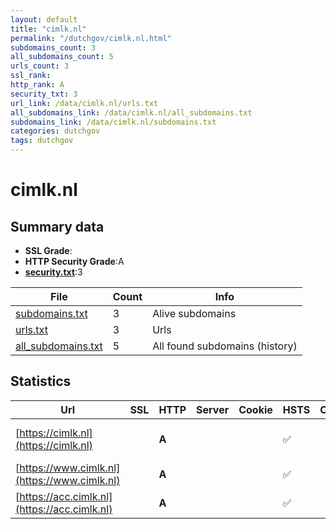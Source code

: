 ```yaml
---
layout: default
title: "cimlk.nl"
permalink: "/dutchgov/cimlk.nl.html"
subdomains_count: 3
all_subdomains_count: 5
urls_count: 3
ssl_rank: 
http_rank: A
security_txt: 3
url_link: /data/cimlk.nl/urls.txt
all_subdomains_link: /data/cimlk.nl/all_subdomains.txt
subdomains_link: /data/cimlk.nl/subdomains.txt
categories: dutchgov
tags: dutchgov
---
```



# cimlk.nl
## Summary data


 - **SSL Grade**:
 - **HTTP Security Grade**:A
 - **[security.txt](https://www.digitaleoverheid.nl/nieuws/standaard-security-txt-nu-verplicht-voor-overheid/)**:3


| File       | Count | Info |
|------------|-------|------|
|[subdomains.txt](/DutchGovScope/data/cimlk.nl/subdomains.txt)|3|Alive subdomains|
|[urls.txt](/DutchGovScope/data/cimlk.nl/urls.txt)|3|Urls|
|[all_subdomains.txt](/DutchGovScope/data/cimlk.nl/all_subdomains.txt)|5|All found subdomains (history)|


## Statistics


| Url | SSL | HTTP | Server | Cookie | HSTS | CORS | CTO | CSP | XFO | XXP | RP |FP| Tech |Title |
|--------|-------|-------|------|------|------|------|------|------|------|------|------|------|------|------|
|[https://cimlk.nl](https://cimlk.nl)| | **A**|| |:white_check_mark: | | |:warning: | :white_check_mark: | | :white_check_mark: | ||308 Permanent Re...|
|[https://www.cimlk.nl](https://www.cimlk.nl)| | **A**|| |:white_check_mark: | | |:warning: | :white_check_mark: | | :white_check_mark: | |HSTS|Centraal Instrum...|
|[https://acc.cimlk.nl](https://acc.cimlk.nl)| | **A**|| |:white_check_mark: | | |:warning: | :white_check_mark: | | :white_check_mark: | |HSTS|Centraal Instrum...|


